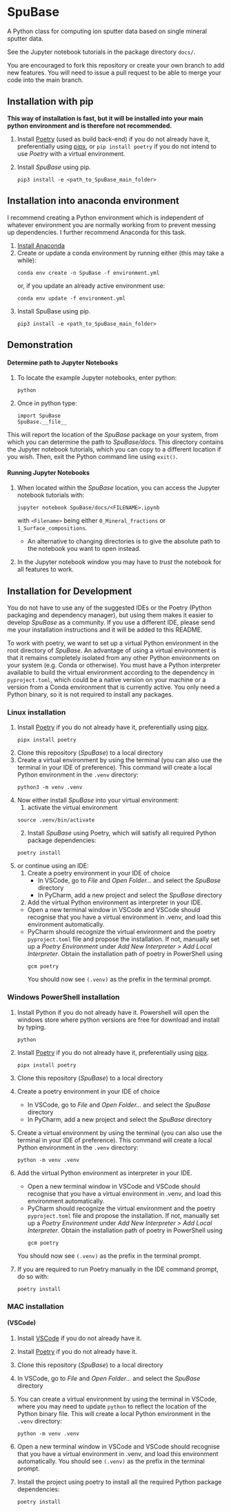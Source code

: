 # SpuBase

A Python class for computing ion sputter data based on single mineral sputter data.


See the Jupyter notebook tutorials in the package directory `docs/`.


You are encouraged to fork this repository or create your own branch to add new features. You will need to issue a pull request to be able to merge your code into the main branch.

## Installation with pip
**This way of installation is fast, but it will be installed into your main python environment and is therefore not recommended.**

1. Install [Poetry](https://python-poetry.org) (used as build back-end) if you do not already have it, preferentially using [pipx](https://pypa.github.io/pipx/installation/), or `pip install poetry` if you do not intend to use *Poetry* with a virtual environment.

2. Install *SpuBase* using pip. 
   ```
   pip3 install -e <path_to_SpuBase_main_folder>
   ```
## Installation into anaconda environment
I recommend creating a Python environment which is independent of whatever environment you are normally working from to prevent messing up dependencies. I further recommend Anaconda for this task. 
1. [Install Anaconda](https://docs.anaconda.com/free/anaconda/install/)
2. Create or update a conda environment by running either (this may take a while):
    ```
    conda env create -n SpuBase -f environment.yml  
    ```
    or, if you update an already active environment use:
    ```
    conda env update -f environment.yml
    ```
3. Install SpuBase using pip. 
   ```
   pip3 install -e <path_to_SpuBase_main_folder>
   ``` 

## Demonstration
#### Determine path to Jupyter Notebooks
1. To locate the example Jupyter notebooks, enter python:

    ```
    python
    ````
2. Once in python type: 

    ```
    import SpuBase
    SpuBase.__file__
    ```
This will report the location of the *SpuBase* package on your system, from which you can determine the path to *SpuBase/docs*. This directory contains the Jupyter notebook tutorials, which you can copy to a different location if you wish. Then, exit the Python command line using `exit()`.

#### Running Jupyter Notebooks
1. When located within the *SpuBase* location, you can access the Jupyter notebook tutorials with:
    ```
    jupyter notebook SpuBase/docs/<FILENAME>.ipynb
    ```
    with `<Filename>` being either `0_Mineral_fractions` or `1_Surface_compositions`.
    * An alternative to changing directories is to give the absolute path to the notebook you want to open instead.

4. In the Jupyter notebook window you may have to *trust* the notebook for all features to work.

## Installation for Development

You do not have to use any of the suggested IDEs or the Poetry (Python packaging and dependency manager), but using them makes it easier to develop *SpuBase* as a community. If you use a different IDE, please send me your installation instructions and it will be added to this README.

To work with poetry, we want to set up a virtual Python environment in the root directory of *SpuBase*. An advantage of using a virtual environment is that it remains completely isolated from any other Python environments on your system (e.g. Conda or otherwise). You must have a Python interpreter available to build the virtual environment according to the dependency in `pyproject.toml`, which could be a native version on your machine or a version from a Conda environment that is currently active. You only need a Python binary, so it is not required to install any packages.

### Linux installation 

1. Install [Poetry](https://python-poetry.org) if you do not already have it, preferentially using [pipx](https://pypa.github.io/pipx/installation/).
   ```
   pipx install poetry
   ```
1. Clone this repository (*SpuBase*) to a local directory
2. Create a virtual environment by using the terminal (you can also use the terminal in your IDE of preference). This command will create a local Python environment in the `.venv` directory:
    ```
    python3 -m venv .venv
    ```
4. Now either install *SpuBase* into your virtual environment:
   1. activate the virtual environment
   ```
   source .venv/bin/activate
   ```
   2. Install *SpuBase* using Poetry, which will satisfy all required Python package dependencies:
    ```
    poetry install
    ```
3. or continue using an IDE:
   1. Create a poetry environment in your IDE of choice
      - In VSCode, go to *File* and *Open Folder...* and select the *SpuBase* directory
      - In PyCharm, add a new project and select the *SpuBase* directory 
   3. Add the virtual Python environment as interpreter in your IDE.
     - Open a new terminal window in VSCode and VSCode should recognise that you have a virtual environment in .venv, and load this environment automatically. 
     - PyCharm should recognize the virtual environment and the poetry `pyproject.toml` file and propose the installation. If not, manually set up a _Poetry Environment_ under _Add New Interpreter > Add Local Interpreter_. Obtain the installation path of poetry in PowerShell using  
        ```
        gcm poetry
        ```
       You should now see `(.venv)` as the prefix in the terminal prompt.


### Windows PowerShell installation 
1. Install Python if you do not already have it. Powershell will open the windows store where python versions are free for download and install by typing.
	```
	python
	```
1. Install [Poetry](https://python-poetry.org) if you do not already have it, preferentially using [pipx](https://pypa.github.io/pipx/installation/).
   ```
   pipx install poetry
   ```
1. Clone this repository (*SpuBase*) to a local directory
1. Create a poetry environment in your IDE of choice
   - In VSCode, go to *File* and *Open Folder...* and select the *SpuBase* directory
   - In PyCharm, add a new project and select the *SpuBase* directory 
2. Create a virtual environment by using the terminal (you can also use the terminal in your IDE of preference). This command will create a local Python environment in the `.venv` directory:
    ```
    python -m venv .venv
    ```
3. Add the virtual Python environment as interpreter in your IDE.
   - Open a new terminal window in VSCode and VSCode should recognise that you have a virtual environment in .venv, and load this environment automatically. 
   - PyCharm should recognize the virtual environment and the poetry `pyproject.toml` file and propose the installation. If not, manually set up a _Poetry Environment_ under _Add New Interpreter > Add Local Interpreter_. Obtain the installation path of poetry in PowerShell using  
	  ```
	  gcm poetry
	  ```
   You should now see `(.venv)` as the prefix in the terminal prompt.

8. If you are required to run Poetry manually in the IDE command prompt, do so with:
    ```
    poetry install
    ```

### MAC installation
#### (VSCode)
1. Install [VSCode](https://code.visualstudio.com) if you do not already have it.
1. Install [Poetry](https://python-poetry.org) if you do not already have it.
1. Clone this repository (*SpuBase*) to a local directory
1. In VSCode, go to *File* and *Open Folder...* and select the *SpuBase* directory
1. You can create a virtual environment by using the terminal in VSCode, where you may need to update `python` to reflect the location of the Python binary file. This will create a local Python environment in the `.venv` directory:
	
    ```
    python -m venv .venv
    ```
1. Open a new terminal window in VSCode and VSCode should recognise that you have a virtual environment in .venv, and load this environment automatically. You should see `(.venv)` as the prefix in the terminal prompt.
1. Install the project using poetry to install all the required Python package dependencies:

    ```
    poetry install
    ```

[//]: # (To ensure that all developers are using the same settings for linting and formatting &#40;e.g., using pylint, black, isort, as installed as extensions in step 2&#41; there is a `settings.json` file in the `.vscode` directory. These settings will take precedence over your user settings for this project only.)

[//]: # (1. In VSCode you are recommended to install the following extensions:)

[//]: # (	- Black Formatter)

[//]: # (	- Code Spell Checker)

[//]: # ( 	- IntelliCode)

[//]: # (	- isort)

[//]: # (	- Jupyter)

[//]: # (	- Pylance)

[//]: # (	- Pylint)

[//]: # (	- Region Viewer)

[//]: # (	- Todo Tree)